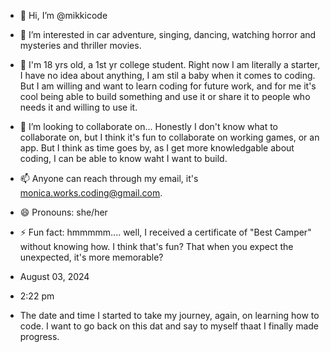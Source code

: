 - 👋 Hi, I’m @mikkicode
- 👀 I’m interested in car adventure, singing, dancing, watching horror and mysteries and thriller movies. 
- 🌱 I'm 18 yrs old, a 1st yr college student. Right now I am literally a starter, I have no idea about anything, I am stil a baby when it comes to coding. But I am willing and want to learn coding for future work, and for me it's cool being able to build something and use it or share it to people who needs it and willing to use it.
- 💞️ I’m looking to collaborate on... Honestly I don't know what to collaborate on, but I think it's fun to collaborate on working games, or an app. But I think as time goes by, as I get more knowledgable about coding, I can be able to know waht I want to build.
- 📫 Anyone can reach through my email, it's monica.works.coding@gmail.com. 
- 😄 Pronouns: she/her
- ⚡ Fun fact: hmmmmm.... well, I received a certificate of "Best Camper" without knowing how. I think that's fun? That when you expect the unexpected, it's more memorable?

- August 03, 2024
- 2:22 pm
- The date and time I started to take my journey, again, on learning how to code. I want to go back on this dat and say to myself thaat I finally made progress.   

<!---
mikkicode/mikkicode is a ✨ special ✨ repository because its `README.md` (this file) appears on your GitHub profile.
You can click the Preview link to take a look at your changes.
--->
